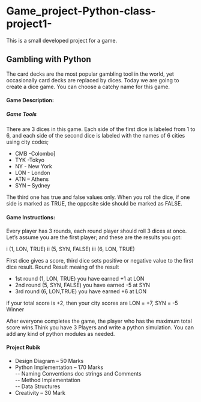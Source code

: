 # Game_project-Python-class-project1-
This is a small developed project for a game. 


## Gambling with Python

The card decks are the most popular gambling tool in the world, yet occasionally card decks are replaced by
dices. Today we are going to create a dice game. You can choose a catchy name for this game.

#### Game Description:

##### Game Tools

There are 3 dices in this game. Each side of the first dice is labeled from 1 to 6, and each side
of the second dice is labeled with the names of 6 cities using city codes;

- CMB -Colombo]
- TYK -Tokyo
- NY - New York
- LON - London
- ATN – Athens
- SYN – Sydney

The third one has true and false values only. When you roll the dice, if one side is marked as
TRUE, the opposite side should be marked as FALSE.

#### Game Instructions:

Every player has 3 rounds, each round player should roll 3 dices at once. Let’s assume you are
the first player; and these are the results you got:

i (1, LON, TRUE)
ii (5, SYN, FALSE)
iii (6, LON, TRUE)

First dice gives a score, third dice sets positive or negative value to the first dice result.
Round Result meaing of the result

- 1st round (1, LON, TRUE) you have earned +1 at LON
- 2nd round (5, SYN, FALSE) you have earned -5 at SYN
- 3rd round (6, LON,TRUE) you have earned +6 at LON

if your total score is +2, then your city scores are LON = +7, SYN = -5
Winner

After everyone completes the game, the player who has the maximum total score wins.Think
you have 3 Players and write a python simulation. You can add any kind of python modules as
needed.

#### Project Rubik
- Design Diagram – 50 Marks
- Python Implementation – 170 Marks<br/>
  -- Naming Conventions doc strings and Comments<br/>
  -- Method Implementation<br/>
  -- Data Structures</br>
- Creativity – 30 Mark

